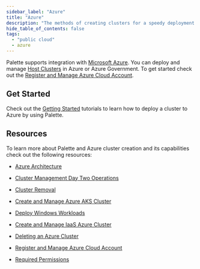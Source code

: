 ```yaml
---
sidebar_label: "Azure"
title: "Azure"
description: "The methods of creating clusters for a speedy deployment on any CSP"
hide_table_of_contents: false
tags:
  - "public cloud"
  - azure
---
```


Palette supports integration with [Microsoft Azure](https://azure.microsoft.com/en-us). You can deploy and manage
[Host Clusters](../../../glossary-all.md#host-cluster) in Azure or Azure Government. To get started check out the
[Register and Manage Azure Cloud Account](azure-cloud.md).

## Get Started

Check out the [Getting Started](../../../tutorials/getting-started/palette/azure/azure.md) tutorials to learn how to
deploy a cluster to Azure by using Palette.

## Resources

To learn more about Palette and Azure cluster creation and its capabilities check out the following resources:

- [Azure Architecture](architecture.md)

- [Cluster Management Day Two Operations](../../cluster-management/cluster-management.md)

- [Cluster Removal](../../cluster-management/remove-clusters.md)

- [Create and Manage Azure AKS Cluster](aks.md)

- [Deploy Windows Workloads](windows.md)

- [Create and Manage IaaS Azure Cluster](create-azure-cluster.md)

- [Deleting an Azure Cluster](../../cluster-management/remove-clusters.md)

- [Register and Manage Azure Cloud Account](azure-cloud.md)

- [Required Permissions](required-permissions.md)
